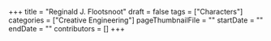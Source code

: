 +++
title = "Reginald J. Flootsnoot"
draft = false
tags = ["Characters"]
categories = ["Creative Engineering"]
pageThumbnailFile = ""
startDate = ""
endDate = ""
contributors = []
+++

